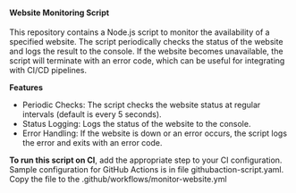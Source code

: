 #### Website Monitoring Script
This repository contains a Node.js script to monitor the availability of a specified website. The script periodically checks the status of the website and logs the result to the console. If the website becomes unavailable, the script will terminate with an error code, which can be useful for integrating with CI/CD pipelines.

**Features**
- Periodic Checks: The script checks the website status at regular intervals (default is every 5 seconds).
- Status Logging: Logs the status of the website to the console.
- Error Handling: If the website is down or an error occurs, the script logs the error and exits with an error code.

**To run this script on CI**, add the appropriate step to your CI configuration. 
Sample configuration for GitHub Actions is in file githubaction-script.yaml.
Copy the file to the .github/workflows/monitor-website.yml
